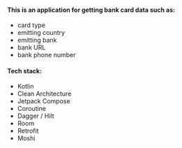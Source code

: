 #### This is an application for getting bank card data such as:

- card type
- emitting country
- emitting bank
- bank URL
- bank phone number

#### Tech stack:

- Kotlin
- Clean Architecture
- Jetpack Compose
- Coroutine
- Dagger / Hilt
- Room
- Retrofit
- Moshi
